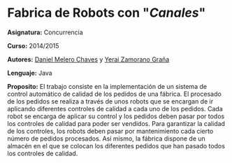 # Fabrica de Robots con "*Canales*"

**Asignatura:** Concurrencia

**Curso:** 2014/2015

**Autores:** [Daniel Melero Chaves](https://github.com/DanielMChaves) y [Yerai Zamorano Graña](https://github.com/yerai)

**Lenguaje:** Java

**Proposito:** El trabajo consiste en la implementación de un sistema de control automático de calidad de los pedidos de una fábrica. El procesado de los pedidos se realiza a través de unos robots que se encargan de ir aplicando diferentes controles de calidad a cada uno de los pedidos. Cada robot se encarga de aplicar su control y los pedidos deben pasar por todos los controles de calidad para poder ser vendidos. Para garantizar la calidad de los controles, los robots deben pasar por mantenimiento cada cierto número de pedidos procesados. Así mismo, la fábrica dispone de un almacén en el que se colocan los diferentes pedidos que han pasado todos los controles de calidad.

